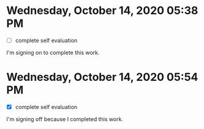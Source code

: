 # Wednesday, October 14, 2020 05:38 PM

- [ ] complete self evaluation

I'm signing on to complete this work.


# Wednesday, October 14, 2020 05:54 PM

- [x] complete self evaluation

I'm signing off because I completed this work.